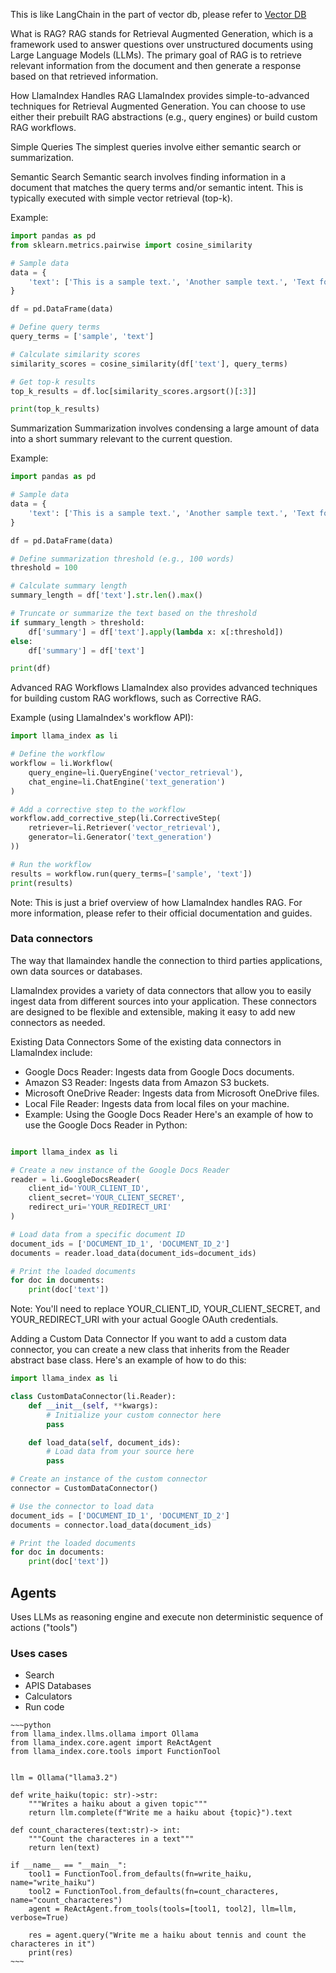 This is like LangChain in the part of vector db, please refer to [Vector DB](../chromadb_exampels/README.md)

What is RAG?
RAG stands for Retrieval Augmented Generation, which is a framework used to answer questions over unstructured documents using Large Language Models (LLMs). The primary goal of RAG is to retrieve relevant information from the document and then generate a response based on that retrieved information.

How LlamaIndex Handles RAG
LlamaIndex provides simple-to-advanced techniques for Retrieval Augmented Generation. You can choose to use either their prebuilt RAG abstractions (e.g., query engines) or build custom RAG workflows.

Simple Queries
The simplest queries involve either semantic search or summarization.

Semantic Search
Semantic search involves finding information in a document that matches the query terms and/or semantic intent. This is typically executed with simple vector retrieval (top-k).

Example:
```python
import pandas as pd
from sklearn.metrics.pairwise import cosine_similarity

# Sample data
data = {
    'text': ['This is a sample text.', 'Another sample text.', 'Text for summarization.']
}

df = pd.DataFrame(data)

# Define query terms
query_terms = ['sample', 'text']

# Calculate similarity scores
similarity_scores = cosine_similarity(df['text'], query_terms)

# Get top-k results
top_k_results = df.loc[similarity_scores.argsort()[:3]]

print(top_k_results)
```


Summarization
Summarization involves condensing a large amount of data into a short summary relevant to the current question.

Example:
```python
import pandas as pd

# Sample data
data = {
    'text': ['This is a sample text.', 'Another sample text.', 'Text for summarization.']
}

df = pd.DataFrame(data)

# Define summarization threshold (e.g., 100 words)
threshold = 100

# Calculate summary length
summary_length = df['text'].str.len().max()

# Truncate or summarize the text based on the threshold
if summary_length > threshold:
    df['summary'] = df['text'].apply(lambda x: x[:threshold])
else:
    df['summary'] = df['text']

print(df)
```

Advanced RAG Workflows
LlamaIndex also provides advanced techniques for building custom RAG workflows, such as Corrective RAG.

Example (using LlamaIndex's workflow API):
```python
import llama_index as li

# Define the workflow
workflow = li.Workflow(
    query_engine=li.QueryEngine('vector_retrieval'),
    chat_engine=li.ChatEngine('text_generation')
)

# Add a corrective step to the workflow
workflow.add_corrective_step(li.CorrectiveStep(
    retriever=li.Retriever('vector_retrieval'),
    generator=li.Generator('text_generation')
))

# Run the workflow
results = workflow.run(query_terms=['sample', 'text'])
print(results)
```

Note: This is just a brief overview of how LlamaIndex handles RAG. For more information, please refer to their official documentation and guides.
### Data connectors
The way that llamaindex handle the connection to third parties applications, own data sources or databases.

LlamaIndex provides a variety of data connectors that allow you to easily ingest data from different sources into your application. These connectors are designed to be flexible and extensible, making it easy to add new connectors as needed.

Existing Data Connectors
Some of the existing data connectors in LlamaIndex include:

- Google Docs Reader: Ingests data from Google Docs documents.
- Amazon S3 Reader: Ingests data from Amazon S3 buckets.
- Microsoft OneDrive Reader: Ingests data from Microsoft OneDrive files.
- Local File Reader: Ingests data from local files on your machine.
- Example: Using the Google Docs Reader
Here's an example of how to use the Google Docs Reader in Python:
```python

import llama_index as li

# Create a new instance of the Google Docs Reader
reader = li.GoogleDocsReader(
    client_id='YOUR_CLIENT_ID',
    client_secret='YOUR_CLIENT_SECRET',
    redirect_uri='YOUR_REDIRECT_URI'
)

# Load data from a specific document ID
document_ids = ['DOCUMENT_ID_1', 'DOCUMENT_ID_2']
documents = reader.load_data(document_ids=document_ids)

# Print the loaded documents
for doc in documents:
    print(doc['text'])
```

Note: You'll need to replace YOUR_CLIENT_ID, YOUR_CLIENT_SECRET, and YOUR_REDIRECT_URI with your actual Google OAuth credentials.

Adding a Custom Data Connector
If you want to add a custom data connector, you can create a new class that inherits from the Reader abstract base class. Here's an example of how to do this:
```python
import llama_index as li

class CustomDataConnector(li.Reader):
    def __init__(self, **kwargs):
        # Initialize your custom connector here
        pass

    def load_data(self, document_ids):
        # Load data from your source here
        pass

# Create an instance of the custom connector
connector = CustomDataConnector()

# Use the connector to load data
document_ids = ['DOCUMENT_ID_1', 'DOCUMENT_ID_2']
documents = connector.load_data(document_ids)

# Print the loaded documents
for doc in documents:
    print(doc['text'])
```

## Agents
Uses LLMs as reasoning engine and execute non deterministic sequence of actions ("tools")
### Uses cases
- Search
- APIS
  Databases
- Calculators
- Run code


```ad-example
~~~python
from llama_index.llms.ollama import Ollama
from llama_index.core.agent import ReActAgent
from llama_index.core.tools import FunctionTool


llm = Ollama("llama3.2")

def write_haiku(topic: str)->str:
    """Writes a haiku about a given topic"""
    return llm.complete(f"Write me a haiku about {topic}").text

def count_characteres(text:str)-> int:
    """Count the characteres in a text"""
    return len(text)

if __name__ == "__main__":
    tool1 = FunctionTool.from_defaults(fn=write_haiku, name="write_haiku")
    tool2 = FunctionTool.from_defaults(fn=count_characteres, name="count_characteres")
    agent = ReActAgent.from_tools(tools=[tool1, tool2], llm=llm, verbose=True)

    res = agent.query("Write me a haiku about tennis and count the characteres in it")
    print(res)
~~~
```
